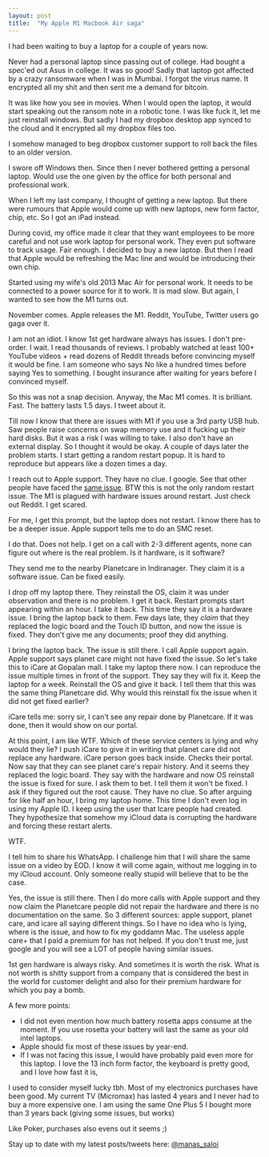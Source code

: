 ```yaml
---
layout: post
title:  "My Apple M1 Macbook Air saga"
---
```


I had been waiting to buy a laptop for a couple of years now.

Never had a personal laptop since passing out of college. Had bought a spec'ed out Asus in college. It was so good!
Sadly that laptop got affected by a crazy ransomware when I was in Mumbai. I forgot the virus name. It encrypted all my shit and then sent me a demand for bitcoin.

It was like how you see in movies. When I would open the laptop, it would start speaking out the ransom note in a robotic tone. I was like fuck it, let me just reinstall windows. But sadly I had my dropbox desktop app synced to the cloud and it encrypted all my dropbox files too.

I somehow managed to beg dropbox customer support to roll back the files to an older version.

I swore off Windows then. Since then I never bothered getting a personal laptop. Would use the one given by the office for both personal and professional work.

When I left my last company, I thought of getting a new laptop. But there were rumours that Apple would come up with new laptops, new form factor, chip, etc. So I got an iPad instead.

During covid, my office made it clear that they want employees to be more careful and not use work laptop for personal work. They even put software to track usage. Fair enough. I decided to buy a new laptop. But then I read that Apple would be refreshing the Mac line and would be introducing their own chip.

Started using my wife's old 2013 Mac Air for personal work. It needs to be connected to a power source for it to work. It is mad slow. But again, I wanted to see how the M1 turns out.

November comes. Apple releases the M1. Reddit, YouTube, Twitter users go gaga over it.

I am not an idiot. I know 1st get hardware always has issues. I don't pre-order. I wait. I read thousands of reviews. I probably watched at least 100+ YouTube videos + read dozens of Reddit threads before convincing myself it would be fine. I am someone who says No like a hundred times before saying Yes to something. I bought insurance after waiting for years before I convinced myself.

So this was not a snap decision. Anyway, the Mac M1 comes. It is brilliant. Fast. The battery lasts 1.5 days. I tweet about it.

Till now I know that there are issues with M1 if you use a 3rd party USB hub. Saw people raise concerns on swap memory use and it fucking up their hard disks. But it was a risk I was willing to take. I also don't have an external display. So I thought it would be okay. A couple of days later the problem starts. I start getting a random restart popup. It is hard to reproduce but appears like a dozen times a day.

I reach out to Apple support. They have no clue. I google. See that other people have faced the [same issue]( https://discussions.apple.com/thread/252249950). BTW this is not the only random restart issue. The M1 is plagued with hardware issues around restart. Just check out Reddit. I get scared.

For me, I get this prompt, but the laptop does not restart. I know there has to be a deeper issue. Apple support tells me to do an SMC reset.

I do that. Does not help. I get on a call with 2-3 different agents, none can figure out where is the real problem. Is it hardware, is it software?

They send me to the nearby Planetcare in Indiranager. They claim it is a software issue. Can be fixed easily.

I drop off my laptop there. They reinstall the OS, claim it was under observation and there is no problem. I get it back. Restart prompts start appearing within an hour. I take it back. This time they say it is a hardware issue. I bring the laptop back to them. Few days late, they *claim* that they replaced the logic board and the Touch ID button, and now the issue is fixed. They don't give me any documents; proof they did anything.

I bring the laptop back. The issue is still there. I call Apple support again. Apple support says planet care might not have fixed the issue. So let's take this to iCare at Gopalan mall. I take my laptop there now. I can reproduce the issue multiple times in front of the support. They say they will fix it. Keep the laptop for a week. Reinstall the OS and give it back. I tell them that this was the same thing Planetcare did. Why would this reinstall fix the issue when it did not get fixed earlier?

iCare tells me: sorry sir, I can't see any repair done by Planetcare. If it was done, then it would show on our portal.

At this point, I am like WTF. Which of these service centers is lying and why would they lie? I push iCare to give it in writing that planet care did not replace any hardware. iCare person goes back inside. Checks their portal. Now say that they can see planet care's repair history. And it seems they replaced the logic board. They say with the hardware and now OS reinstall the issue is fixed for sure. I ask them to bet. I tell them it won't be fixed. I ask if they figured out the root cause. They have no clue. So after arguing for like half an hour, I bring my laptop home. This time I don't even log in using my Apple ID. I keep using the user that Icare people had created. They hypothesize that somehow my iCloud data is corrupting the hardware and forcing these restart alerts.

WTF.

I tell him to share his WhatsApp. I challenge him that I will share the same issue on a video by EOD. I know it will come again, without me logging in to my iCloud account. Only someone really stupid will believe that to be the case.

Yes, the issue is still there. Then I do more calls with Apple support and they now claim the Planetcare people did not repair the hardware and there is no documentation on the same. So 3 different sources: apple support, planet care, and icare all saying different things. So I have no idea who is lying, where is the issue, and how to fix my goddamn Mac. The useless apple care+ that I paid a premium for has not helped. If you don't trust me, just google and you will see a LOT of people having similar issues.

1st gen hardware is always risky. And sometimes it is worth the risk. What is not worth is shitty support from a company that is considered the best in the world for customer delight and also for their premium hardware for which you pay a bomb.

A few more points:
- I did not even mention how much battery rosetta apps consume at the moment. If you use rosetta your battery will last the same as your old intel laptops.
- Apple should fix most of these issues by year-end.
- If I was not facing this issue, I would have probably paid even more for this laptop. I love the 13 inch form factor, the keyboard is pretty good, and I love how fast it is,

I used to consider myself lucky tbh. Most of my electronics purchases have been good. My current TV (Micromax) has lasted 4 years and I never had to buy a more expensive one. I am using the same One Plus 5 I bought more than 3 years back (giving some issues, but works)

Like Poker, purchases also evens out it seems ;)

Stay up to date with my latest posts/tweets here: [@manas_saloi](http://twitter.com/manas_saloi)
